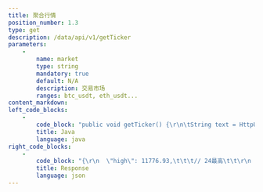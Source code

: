 ```yaml
---
title: 聚合行情
position_number: 1.3
type: get
description: /data/api/v1/getTicker
parameters:
    -
        name: market
        type: string
        mandatory: true
        default: N/A
        description: 交易市场
        ranges: btc_usdt, eth_usdt...
content_markdown:
left_code_blocks:
    -
        code_block: "public void getTicker() {\r\n\tString text = HttpUtil.get(URL + \"/data/api/v1/getTicker?market=btc_usdt\");\r\n\tSystem.out.println(text);\r\n}"
        title: Java
        language: java
right_code_blocks:
    -
        code_block: "{\r\n  \"high\": 11776.93,\t\t\t// 24最高\t\t\r\n  \"low\": 11012.17,\t\t\t// 24最低\r\n  \"rate\": 1.3900,                       // 24涨跌幅\r\n  \"price\": 11609.92,                    // 最新成交价\r\n  \"ask\": 11618.25,\t\t    \t// 卖一\r\n  \"bid\": 11604.08,\t\t    \t// 买一\r\n  \"coinVol\": 2944.208780,            \t//成交量\r\n  \"moneyVol\": 33765013.61761934    \t//成交额\r\n}\r\n"
        title: Response
        language: json
---
```

